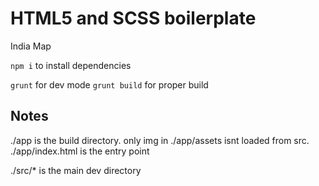 # HTML5 and SCSS boilerplate

India Map 

``` npm i ``` to install dependencies

``` grunt ``` for dev mode
``` grunt build ``` for proper build

## Notes 

./app is the build directory. only img in ./app/assets isnt loaded from src.
./app/index.html is the entry point

./src/* is the main dev directory